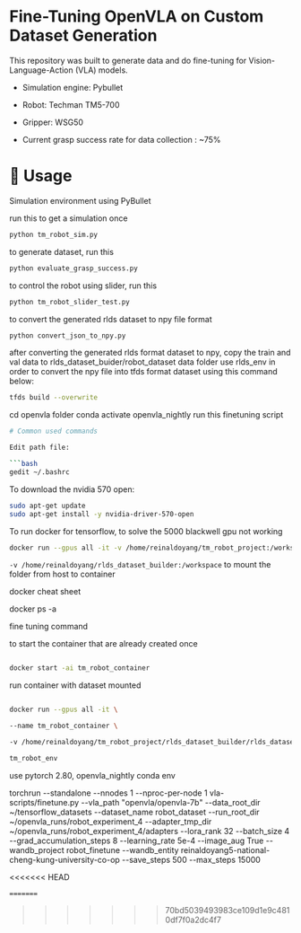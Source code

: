 # Fine-Tuning OpenVLA on Custom Dataset Generation

This repository was built to generate data and do fine-tuning for Vision-Language-Action (VLA) models.

- Simulation engine: Pybullet

- Robot: Techman TM5-700

- Gripper: WSG50

- Current grasp success rate for data collection : ~75% <br>


# 🚀 Usage
Simulation environment using PyBullet

run this to get a simulation once
```bash
python tm_robot_sim.py
```

to generate dataset, run this
```bash
python evaluate_grasp_success.py
```

to control the robot using slider, run this
```bash
python tm_robot_slider_test.py
```

to convert the generated rlds dataset to npy file format
```bash
python convert_json_to_npy.py
```

after converting the generated rlds format dataset to npy, copy the train and val data to rlds_dataset_buider/robot_dataset data folder
use rlds_env in order to convert the npy file into tfds format dataset using this command below:
```bash
tfds build --overwrite
```
cd openvla folder
conda activate openvla_nightly
run this finetuning script
```bash
# Common used commands

Edit path file:

```bash
gedit ~/.bashrc
```

To download the nvidia 570 open:

```bash
sudo apt-get update
sudo apt-get install -y nvidia-driver-570-open
```

To run docker for tensorflow, to solve the 5000 blackwell gpu not working

```bash
docker run --gpus all -it -v /home/reinaldoyang/tm_robot_project:/workspace nvcr.io/nvidia/tensorflow:25.02-tf2-py3

```

`-v /home/reinaldoyang/rlds_dataset_builder:/workspace` to mount the folder from host to container

docker cheat sheet

docker ps -a

fine tuning command 

to start the container that are already created once

```bash

docker start -ai tm_robot_container

```

run container with dataset mounted

```bash

docker run --gpus all -it \

--name tm_robot_container \

-v /home/reinaldoyang/tm_robot_project/rlds_dataset_builder/rlds_dataset_npy:/workspace/rlds_dataset_npy \

tm_robot_env

```


use pytorch 2.80, openvla_nightly conda env

torchrun --standalone --nnodes 1 --nproc-per-node 1 vla-scripts/finetune.py --vla_path "openvla/openvla-7b" --data_root_dir ~/tensorflow_datasets --dataset_name robot_dataset --run_root_dir ~/openvla_runs/robot_experiment_4 --adapter_tmp_dir ~/openvla_runs/robot_experiment_4/adapters --lora_rank 32 --batch_size 4 --grad_accumulation_steps 8 --learning_rate 5e-4 --image_aug True --wandb_project robot_finetune --wandb_entity reinaldoyang5-national-cheng-kung-university-co-op --save_steps 500 --max_steps 15000

<<<<<<< HEAD
```
=======
```

>>>>>>> 70bd5039493983ce109d1e9c4810df7f0a2dc4f7
